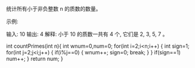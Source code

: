 统计所有小于非负整数 n 的质数的数量。

示例:

输入: 10
输出: 4
解释: 小于 10 的质数一共有 4 个, 它们是 2, 3, 5, 7 。

int countPrimes(int n){
    int wnum=0,num=0;
    for(int i=2;i<n;i++)
    {
       int sign=1;
        for(int j=2;j<i;j++)
        {
            if(i%j==0)
            {
                wnum++;
                sign=0;
                break;
            }
        }
        if(sign==1)
        num++;
    }
    return num;
}

